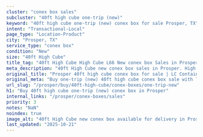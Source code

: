 ```yaml
---
cluster: "conex box sales"
subcluster: "40ft high cube one-trip (new)"
keyword: "40ft high cube one-trip (new) conex box for sale Prosper, TX"
intent: "Transactional-Local"
page_type: "Location-Product"
city: "Prosper, TX"
service_type: "conex box"
condition: "New"
size: "40ft High Cube"
title_tag: "40ft High Cube High Cube L66 New conex box Sales in Prosper | LC Container"
meta_description: "40ft High Cube new conex box sales in Prosper. High cube containers with extra height. Fast delivery, competitive pricing. Serving conex boxes area. Quote ID: MPQ. Call (214) 524-4168 for your free quote today."
original_title: "Prosper 40ft high cube conex box for sale | LC Container"
original_meta: "Buy one-trip (new) 40ft high cube conex box sale with local delivery in Prosper, TX. LC Container — local Since 2003. Request a fast quote today."
url_slug: "/prosper/buy/40ft-high-cube/conex-boxes/one-trip-new"
h1: "Buy 40ft high cube one-trip (new) conex box in Prosper"
internal_links: "/prosper/conex-boxes/sales"
priority: 3
notes: "NaN"
noindex: true
image_alt: "40ft High Cube new conex box available for delivery in Prosper"
last_updated: "2025-10-21"
---
```


<!-- TODO: Add unique city/inventory copy, images, and internal links here. -->

